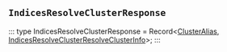 ## `IndicesResolveClusterResponse`
:::
type IndicesResolveClusterResponse = Record<[ClusterAlias](./ClusterAlias.md), [IndicesResolveClusterResolveClusterInfo](./IndicesResolveClusterResolveClusterInfo.md)>;
:::
